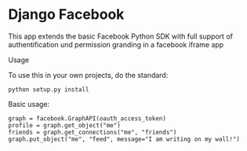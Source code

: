 Django Facebook
====

This app extends the basic Facebook Python SDK with full support of authentification und permission granding in a facebook iframe app

Usage

To use this in your own projects, do the standard:

	python setup.py install


Basic usage:

    graph = facebook.GraphAPI(oauth_access_token)
    profile = graph.get_object("me")
    friends = graph.get_connections("me", "friends")
    graph.put_object("me", "feed", message="I am writing on my wall!")



